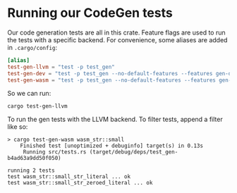 # Running our CodeGen tests

Our code generation tests are all in this crate. Feature flags are used to run the tests with a specific backend. For convenience, some aliases are added in `.cargo/config`:

```toml
[alias]
test-gen-llvm = "test -p test_gen"
test-gen-dev = "test -p test_gen --no-default-features --features gen-dev"
test-gen-wasm = "test -p test_gen --no-default-features --features gen-wasm"
```

So we can run:

```
cargo test-gen-llvm
```

To run the gen tests with the LLVM backend. To filter tests, append a filter like so:

```
> cargo test-gen-wasm wasm_str::small
    Finished test [unoptimized + debuginfo] target(s) in 0.13s
     Running src/tests.rs (target/debug/deps/test_gen-b4ad63a9dd50f050)

running 2 tests
test wasm_str::small_str_literal ... ok
test wasm_str::small_str_zeroed_literal ... ok
```
